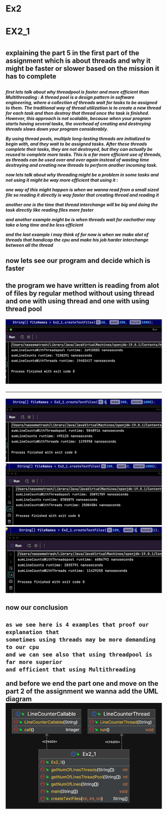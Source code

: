 # Ex2

<h1> EX2_1 <h1>
  
  
   <h2> explaining the part 5 in the first part of the assignment
   which is about threads and why it might be faster or slower 
   based on the mission it has to complete <h2> 
   
  
   <h5> first lets talk about why threadpool is faster and more efficient than Multithreading :
   A thread pool is a design pattern in software engineering, where a collection of threads wait for tasks to be assigned to them.
   The traditional way of thread utilization is to create a new thread for each task and then destroy that thread once the task is finished. However, this 
   approach is not scalable, because when your program starts having several tasks, the overhead of creating and destroying threads slows down your program  
   considerably.

  By using thread pools, multiple long-lasting threads are initialized to begin with, and they wait to be assigned tasks. After these threads complete 
  their tasks, they are not destroyed, but they can actually be reused to complete more tasks. This is a far more efficient use of threads, as threads can
  be used over and over again instead of wasting time destroying and creating new threads to perform another incoming task.
  
  
  now lets talk about why threading might be a problem in some tasks and not using it might be way more efficient that using it : 
  
  one way of this might happen is when we wanna read from a small sized file so reading it directly is way faster that creating thread and reading it
  
  another one is the time that thread interchange will be big and doing the task directly like reading files more faster
  
  and another example might be is when threads wait for eachother may take a long time and be less efficient 
  
  and the last example i may think of for now is when we make alot of threads that handicap the cpu and make his job harder interchange between all the thread <h5>
  
  <h2> now lets see our program and decide which is faster <h2>
    
  the program we have written is reading from alot of files by regular method without using thread
  and one with using thread 
  and one with using thread pool
  
 ![](images/Screenshot%202023-01-09%20at%2022.00.17.png)
    
  
 ----------------------------------------------------
 
    
    
 ![](images/Screenshot%202023-01-09%20at%2022.00.37.png)  
 ![](images/Screenshot%202023-01-09%20at%2022.01.35.png) 
 ![](images/Screenshot%202023-01-09%20at%2022.02.01.png)

    
    
  <h2> now our conclusion <h2>
    
    as we see here is 4 examples that proof our explanation that 
    sometimes using threads may be more demanding to our cpu
    and we can see also that using threadpool is far more superior 
    and efficient that using Multithreading 


and before we end the part one and move on the part 2 
of the assignment we wanna add the UML diagram 
![](Ex2/src/Ex2_1/UML_PART1.png)
